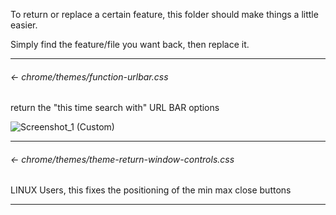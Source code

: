 To return or replace a certain feature, this folder should make things a little easier.

Simply find the feature/file you want back, then replace it.

---

###### ← chrome/themes/function-urlbar.css

return the "this time search with" URL BAR options<br>

![Screenshot_1 (Custom)](https://github.com/soulhotel/FF-ULTIMA/assets/155501797/8c0d5cba-d59b-4c59-80c0-179269031ae6)

---

###### ← chrome/themes/theme-return-window-controls.css

LINUX Users, this fixes the positioning of the min max close buttons<br>

---
